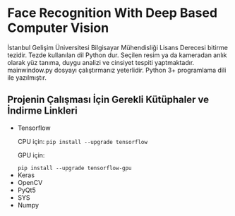 # Face Recognition With Deep Based Computer Vision
İstanbul Gelişim Üniversitesi Bilgisayar Mühendisliği Lisans Derecesi bitirme tezidir. Tezde kullanılan dil Python dur. Seçilen resim ya da kameradan anlık olarak  yüz tanıma, duygu analizi ve cinsiyet tespiti yaptmaktadır. mainwindow.py dosyayı çalıştırmanız yeterlidir. Python 3+ programlama dili ile yazılmıştır.

## Projenin Çalışması İçin Gerekli Kütüphaler ve İndirme Linkleri
<ul>
  <li>Tensorflow</li>
  <p>CPU için:
  <code>pip install --upgrade tensorflow</code></p>
  <p>GPU için:</p>
  <code>pip install --upgrade tensorflow-gpu</code>
  <li>Keras</li>
  <li>OpenCV</li>
  <li>PyQt5</li>
  <li>SYS</li>
  <li>Numpy</li>
</ul>
